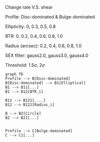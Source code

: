 Change rate V.S. shear

Profile: Disc-dominated & Bulge-dominated

Ellipticity: 0, 0.3, 0.5, 0.8

BTR: 0, 0.2, 0.4, 0.6, 0.8, 1.0

Radius (arcsec): 0.2, 0.4, 0.6, 0.8, 1.0

SEX filter: gauss2.0, gauss3.0, gauss4.0

Threshold: 1.5$\sigma$, 2$\sigma$ 





```mermaid
graph TD
Profile --> B[Disc-dominated]
B[Disc-dominated] --> B1[Elliptical]
B1 --> B11[...]
B1 --> B12[BTR_i]

B12 --> B121[....]
B12 --> B122[Radius_i]

B --> B2[Circle]
B2 --> B21[...]


Profile --> C[Bulge-dominated]
C --> C1[...]

```

